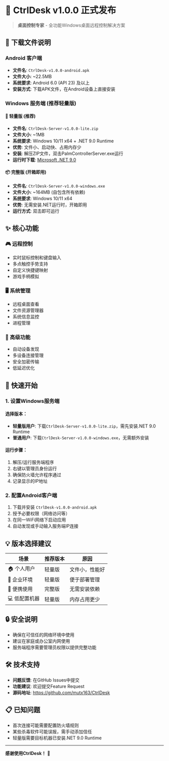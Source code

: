 # 🚀 CtrlDesk v1.0.0 正式发布

> **桌面控制专家** - 全功能Windows桌面远程控制解决方案

## 📱 下载文件说明

### Android 客户端
- **文件名**: `CtrlDesk-v1.0.0-android.apk`
- **文件大小**: ~22.5MB
- **系统要求**: Android 6.0 (API 23) 及以上
- **安装方式**: 下载APK文件，在Android设备上直接安装

### Windows 服务端 (推荐轻量版)

#### 🌟 轻量版 (推荐)
- **文件名**: `CtrlDesk-Server-v1.0.0-lite.zip`
- **文件大小**: ~1MB
- **系统要求**: Windows 10/11 x64 + .NET 9.0 Runtime
- **优势**: 文件小、启动快、占用内存少
- **安装**: 解压ZIP文件，双击PalmControllerServer.exe运行
- **运行时下载**: [Microsoft .NET 9.0](https://dotnet.microsoft.com/download/dotnet/9.0)

#### 📦 完整版 (开箱即用)
- **文件名**: `CtrlDesk-Server-v1.0.0-windows.exe`
- **文件大小**: ~164MB (自包含所有依赖)
- **系统要求**: Windows 10/11 x64
- **优势**: 无需安装.NET运行时，开箱即用
- **运行方式**: 双击即可运行

## ✨ 核心功能

### 🎮 远程控制
- 实时鼠标控制和键盘输入
- 多点触控手势支持
- 自定义快捷键映射
- 游戏手柄模拟

### 🖥️ 系统管理
- 远程桌面查看
- 文件资源管理器
- 系统信息监控
- 进程管理

### 🔧 高级功能
- 自动设备发现
- 多设备连接管理
- 安全加密传输
- 低延迟优化

## 🚀 快速开始

### 1. 设置Windows服务端

#### 选择版本：
- **轻量版用户**: 下载`CtrlDesk-Server-v1.0.0-lite.zip`，需先安装.NET 9.0 Runtime
- **普通用户**: 下载`CtrlDesk-Server-v1.0.0-windows.exe`，无需额外安装

#### 运行步骤：
1. 解压/运行服务端程序
2. 右键以管理员身份运行
3. 确保防火墙允许程序通过
4. 记录显示的IP地址

### 2. 配置Android客户端
1. 下载并安装 `CtrlDesk-v1.0.0-android.apk`
2. 授予必要权限（网络访问等）
3. 在同一WiFi网络下启动应用
4. 自动发现或手动输入服务端IP连接

## 💡 版本选择建议

| 场景 | 推荐版本 | 原因 |
|------|----------|------|
| 🏠 个人用户 | 轻量版 | 文件小，性能好 |
| 🏢 企业环境 | 轻量版 | 便于部署管理 |
| 🎒 便携使用 | 完整版 | 无需安装依赖 |
| 💻 低配置机器 | 轻量版 | 内存占用更少 |

## 🔒 安全说明
- 确保在可信任的网络环境中使用
- 建议在家庭或办公室内网使用
- 服务端程序需要管理员权限以提供完整功能

## 🛠️ 技术支持
- **问题反馈**: 在GitHub Issues中提交
- **功能建议**: 欢迎提交Feature Request
- **源码地址**: https://github.com/mutx163/CtrlDesk

## 📋 已知问题
- 首次连接可能需要配置防火墙规则
- 某些杀毒软件可能误报，需手动添加信任
- 轻量版需要目标机器已安装.NET 9.0 Runtime

---

**感谢使用CtrlDesk！** 🎉 